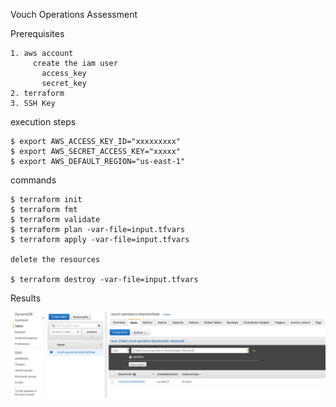 Vouch Operations Assessment

Prerequisites

    1. aws account
         create the iam user
           access_key
           secret_key 
    2. terraform
    3. SSH Key

execution steps

    $ export AWS_ACCESS_KEY_ID="xxxxxxxxx"
    $ export AWS_SECRET_ACCESS_KEY="xxxxx"
    $ export AWS_DEFAULT_REGION="us-east-1"

commands

    $ terraform init
    $ terraform fmt
    $ terraform validate
    $ terraform plan -var-file=input.tfvars
    $ terraform apply -var-file=input.tfvars

    delete the resources

    $ terraform destroy -var-file=input.tfvars 


Results


![](images/dynamodb-results.png)









